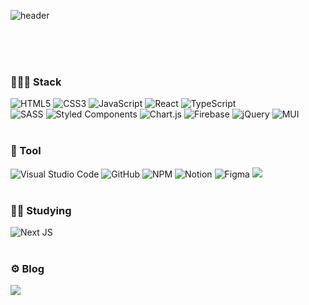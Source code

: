 ![header](https://capsule-render.vercel.app/api?type=transparent&height=300&section=header&text=JaeEun&nbsp;Jung&fontSize=90&fontAlign=50&fontColor=438CB5&fontAlignY=48&desc=FrontEnd%20Developer%20&descAlignY=70&descAlign=50)

<br>
<br>
<br>

### 🧑🏻‍💻 Stack
![HTML5](https://img.shields.io/badge/html5-%23E34F26.svg?style=for-the-badge&logo=html5&logoColor=white)
![CSS3](https://img.shields.io/badge/css3-%231572B6.svg?style=for-the-badge&logo=css3&logoColor=white)
![JavaScript](https://img.shields.io/badge/javascript-%23323330.svg?style=for-the-badge&logo=javascript&logoColor=%23F7DF1E)
![React](https://img.shields.io/badge/react-45DAFB.svg?style=for-the-badge&logo=react&logoColor=white)
![TypeScript](https://img.shields.io/badge/typescript-%23007ACC.svg?style=for-the-badge&logo=typescript&logoColor=white)<br/>
![SASS](https://img.shields.io/badge/SASS-CC6699.svg?style=for-the-badge&logo=SASS&logoColor=white)
![Styled Components](https://img.shields.io/badge/styled--components-DB7093?style=for-the-badge&logo=styled-components&logoColor=white)
![Chart.js](https://img.shields.io/badge/chart.js-F5788D.svg?style=for-the-badge&logo=chart.js&logoColor=white)
![Firebase](https://img.shields.io/badge/Firebase-039BE5?style=for-the-badge&logo=Firebase&logoColor=white)
![jQuery](https://img.shields.io/badge/jquery-%230769AD.svg?style=for-the-badge&logo=jquery&logoColor=white)
![MUI](https://img.shields.io/badge/MUI-%230081CB.svg?style=for-the-badge&logo=mui&logoColor=white)<br/><br/>



### 🔧 Tool
![Visual Studio Code](https://img.shields.io/badge/Visual%20Studio%20Code-0078d7.svg?style=for-the-badge&logo=visual-studio-code&logoColor=white)
![GitHub](https://img.shields.io/badge/github-%23121011.svg?style=for-the-badge&logo=github&logoColor=white)
![NPM](https://img.shields.io/badge/NPM-%23000000.svg?style=for-the-badge&logo=npm&logoColor=white)
![Notion](https://img.shields.io/badge/Notion-%23000000.svg?style=for-the-badge&logo=notion&logoColor=white)
![Figma](https://img.shields.io/badge/figma-%23F24E1E.svg?style=for-the-badge&logo=figma&logoColor=white)
<img src="https://img.shields.io/badge/Discord-%235865F2.svg?style=for-the-badge&logo=discord&logoColor=white">
<br/><br/>

### ✍🏻 Studying
![Next JS](https://img.shields.io/badge/Next-black?style=for-the-badge&logo=next.js&logoColor=white)<br/>
<br/>

### ⚙️ Blog
<a href='https://velog.io/@jan'>
<img src='https://img.shields.io/badge/Velog-11B48A?style=for-the-badge&logo=Vimeo&logoColor=white'/>
<a/>
